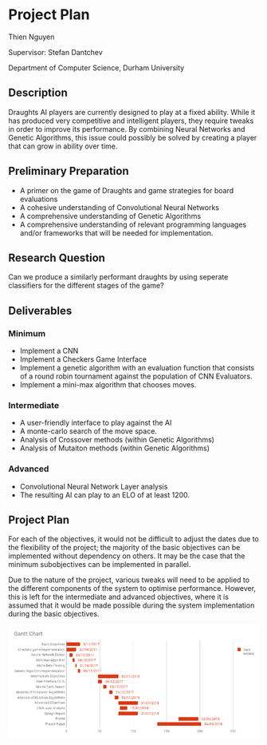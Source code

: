 # Project Plan

Thien Nguyen

Supervisor: Stefan Dantchev

Department of Computer Science,
Durham University

## Description
Draughts AI players are currently designed to play at a fixed ability. While it has produced very competitive and intelligent players, they require tweaks in order to improve its performance. By combining Neural Networks and Genetic Algorithms, this issue could possibly be solved by creating a player that can grow in ability over time.


## Preliminary Preparation
- A primer on the game of Draughts and game strategies for board evaluations
- A cohesive understanding of Convolutional Neural Networks
- A comprehensive understanding of Genetic Algorithms
- A comprehensive understanding of relevant programming languages and/or frameworks that will be needed for implementation.

## Research Question
Can we produce a similarly performant draughts by using seperate classifiers for the different stages of the game?

## Deliverables

### Minimum
- Implement a CNN 
- Implement a Checkers Game Interface
- Implement a genetic algorithm with an evaluation function that consists of a round robin tournament against the population of CNN Evaluators.
- Implement a mini-max algorithm that chooses moves.

### Intermediate
- A user-friendly interface to play against the AI
- A monte-carlo search of the move space.
- Analysis of Crossover methods (within Genetic Algorithms)
- Analysis of Mutaiton methods (within Genetic Algorithms)

### Advanced
- Convolutional Neural Network Layer analysis
- The resulting AI can play to an ELO of at least 1200.

## Project Plan

For each of the objectives, it would not be difficult to adjust the dates due to the flexibility of the project; the majority of the basic objectives can be implemented without dependency on others. It may be the case that the minimum subobjectives can be implemented in parallel.

Due to the nature of the project, various tweaks will need to be applied to the different components of the system to optimise performance. However, this is left for the intermediate and advanced objectives, where it is assumed that it would be made possible during the system implementation during the basic objectives.

![Chart](chart.png)